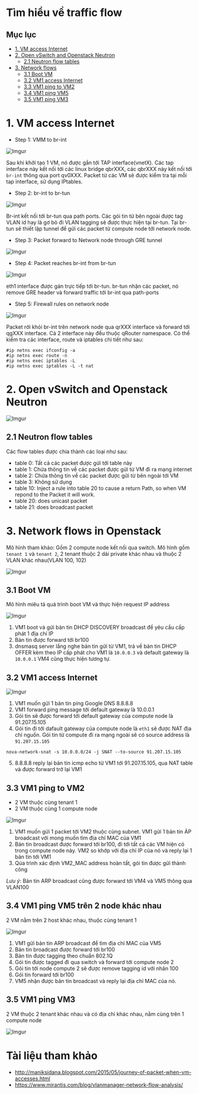 # Tìm hiểu về traffic flow

## Mục lục
- [1. VM access Internet](#1)
- [2. Open vSwitch and Openstack Neutron](#2)   
    - [2.1 Neutron flow tables](#21)
- [3. Network flows](#3)
    - [3.1 Boot VM](#31)
    - [3.2 VM1 access Internet](#32)
    - [3.3 VM1 ping to VM2](#33)
    - [3.4 VM1 ping VM5](#34)
    - [3.5 VM1 ping VM3](#35)

<a name="1"></a>

# 1. VM access Internet
- Step 1: VMM to br-int

![Imgur](https://i.imgur.com/O2JFFUT.png)

Sau khi khởi tạo 1 VM, nó được gắn tới TAP interface(vnetX). Các tap interface này kết nối tới các linux bridge qbrXXX, các qbrXXX này kết nối tới `br-int` thông qua port qv0XXX. Packet từ các VM sẽ được kiểm tra tại mỗi tap interface, sử dụng IPtables.

- Step 2: br-int to br-tun

![Imgur](https://i.imgur.com/69IT8Wv.png)

Br-int kết nối tới br-tun qua path ports. Các gói tin từ bên ngoài được tag VLAN id hay là gơ bỏ đi VLAN tagging sẽ được thực hiện tại br-tun. Tại br-tun sẽ thiết lập tunnel để gửi các packet từ compute node tới network node.

- Step 3: Packet forward to Network node through GRE tunnel

![Imgur](https://i.imgur.com/Z6QbGlC.png)

- Step 4: Packet reaches br-int from br-tun

![Imgur](https://i.imgur.com/w3AB1rZ.png)

eth1 interface được gán trực tiếp tới br-tun. br-tun nhận các packet, nó remove GRE header và forward traffic tới br-int qua path-ports

- Step 5: Firewall rules on network node

![Imgur](https://i.imgur.com/4CKIadY.png)

Packet rời khỏi br-int trên network node qua qrXXX interface và forward tới qgXXX interface. Cả 2 interface này đều thuộc qRouter namespace. Có thể kiểm tra các interface, route và iptables chi tiết như sau:

```
#ip netns exec ifconfig -a
#ip netns exec route -n
#ip netns exec iptables -L
#ip netns exec iptables -L -t nat
```

<a name="2"></a>

# 2. Open vSwitch and Openstack Neutron

![Imgur](https://i.imgur.com/OvgmS2e.png)

<a name="21"></a>

## 2.1 Neutron flow tables
Các flow tables được chia thành các loại như sau:
- table 0: Tất cả các packet được gửi tới table này
- table 1: Chứa thông tin về các packet được gửi từ VM đi ra mạng internet
- table 2: Chứa thông tin về các packet được gửi từ bên ngoài tới VM
- table 3: Không sử dụng
- table 10: Inject a rule into table 20 to cause a return Path, so when VM repond to the Packet it will work.
- table 20: does unicast packet
- table 21: does broadcast packet

<a name="3"></a>

# 3. Network flows in Openstack

Mô hình tham khảo: Gồm 2 compute node kết nối qua switch. Mô hình gồm `tenant 1` và `tenant 2`, 2 tenant thuộc 2 dải private khác nhau và thuộc 2 VLAN khác nhau(VLAN 100, 102)

![Imgur](https://i.imgur.com/SMfcR3h.png)

<a name="31"></a>

## 3.1 Boot VM

Mô hình miêu tả quá trình boot VM và thực hiện request IP address

![Imgur](https://i.imgur.com/t0E1scL.png)

1. VM1 boot và gửi bản tin DHCP DISCOVERY broadcast để yêu cầu cấp phát 1 địa chỉ IP
2. Bản tin được forward tới br100
3. dnsmasq server lắng nghe bản tin gửi từ VM1, trả về bản tin DHCP OFFER kèm theo IP cấp phát cho VM1 là `10.0.0.3` và default gateway là `10.0.0.1`
VM4 cũng thực hiện tương tự.

<a name="32"></a>

## 3.2 VM1 access Internet

![Imgur](https://i.imgur.com/4OE16xy.png)

1. VM1 muốn gửi 1 bản tin ping Google DNS 8.8.8.8
2. VM1 forward ping message tới default gateway là 10.0.0.1
3. Gói tin sẽ được forward tới default gateway của compute node là 91.207.15.105
4. Gói tin đi tới dafault gateway của compute node là `eth1` sẽ được NAT địa chỉ nguồn. Gói tin từ compute đi ra mạng ngoài sẽ có source address là `91.207.15.105`
```
nova-network-snat -s 10.0.0.0/24 -j SNAT --to-source 91.207.15.105
```
5. 8.8.8.8 reply lại bản tin icmp echo từ VM1 tới 91.207.15.105, qua NAT table và được forward trở lại VM1

<a name="33"></a>

## 3.3 VM1 ping to VM2

- 2 VM thuộc cùng tenant 1
- 2 VM thuộc cùng 1 compute node

![Imgur](https://i.imgur.com/WbTYoYJ.png)

1. VM1 muốn gửi 1 packet tới VM2 thuộc cùng subnet. VM1 gửi 1 bản tin ẢP broadcast với mong muốn tìm địa chỉ MAC của VM1
2. Bản tin broadcast được forward tới br100, đi tới tất cả các VM hiện có trong compute node này. VM2 so khớp với địa chỉ IP của nó và reply lại 1 bản tin tới VM1
3. Qúa trình xác định VM2_MAC address hoàn tất, gói tin được gửi thành công

*Lưu ý*: Bản tin ARP broadcast cũng được forward tới VM4  và VM5 thông qua VLAN100 

<a name="34"></a>

## 3.4 VM1 ping VM5 trên 2 node khác nhau

2 VM nằm trên 2 host khác nhau, thuộc cùng tenant 1

![Imgur](https://i.imgur.com/lciOTWd.png)

1. VM1 gửi bản tin ARP broadcast để tìm địa chỉ MAC của VM5
2. Bản tin broadcast được forward tới br100 
3. Bản tin được tagging theo chuẩn 802.1Q
4. Gói tin được tagged đi qua switch và forward tới compute node 2
5. Gói tin tới node compute 2 sẽ được remove tagging id với nhãn 100
6. Gói tin forward tới br100
7. VM5 nhận được bản tin broadcast và reply lại địa chỉ MAC của nó.

<a name="35"></a>

## 3.5 VM1 ping VM3

2 VM thuộc 2 tenant khác nhau và có địa chỉ khác nhau, nằm cùng trên 1 compute node

![Imgur](https://i.imgur.com/8K4XI7O.png)


# Tài liệu tham khảo
- http://maniksidana.blogspot.com/2015/05/journey-of-packet-when-vm-accesses.html
- https://www.mirantis.com/blog/vlanmanager-network-flow-analysis/


